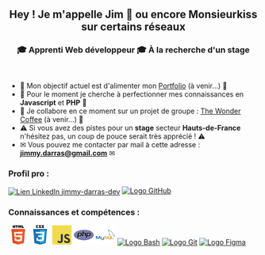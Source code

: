 
<h2 align="center">Hey ! Je m'appelle Jim 🤘 ou encore Monsieurkiss sur certains réseaux</h2>
<h3 align="center">🎓 Apprenti Web développeur 🎓 À la recherche d'un stage </h3>
<br>

<ul>
  
  <li>📂 Mon objectif actuel est d'alimenter mon <a href="https://" target="blank">Portfolio</a> (à venir...) 📂</li>

  <li>🧠 Pour le moment je cherche à perfectionner mes connaissances en <strong>Javascript</strong> et <strong>PHP</strong> 🧠</li>

  <li>🤝 Je collabore en ce moment sur un projet de groupe : <a href="https://" target="blank">The Wonder Coffee</a> (à venir...) 🤝</li>

  <li> ⚠ Si vous avez des pistes pour un <strong>stage</strong> secteur <strong>Hauts-de-France</strong> n'hésitez pas, un coup de pouce serait très apprécié ! ⚠</li>
  
  <li>✉ Vous pouvez me contacter par mail à cette adresse : <a href="mailto:jimmy.darras@gmail.com"><strong>jimmy.darras@gmail.com</strong></a> ✉</li>
  
  

</ul>

<h3 align="left">Profil pro :</h3>
<p align="left">
<a href="https://linkedin.com/in/jimmy-darras-dev" target="blank"><img align="center" src="https://raw.githubusercontent.com/rahuldkjain/github-profile-readme-generator/master/src/images/icons/Social/linked-in-alt.svg" alt="Lien LinkedIn jimmy-darras-dev" title="LinkedIn" height="30" width="40"/></a>
<a href="https://github.com/Monsieurkiss" target="blank"><img align="top" src="https://raw.githubusercontent.com/rahuldkjain/github-profile-readme-generator/master/src/images/icons/Social/github.svg" alt="Logo GitHub" title="GitHub" height="40" width="40" /></a>
<!--
<a href="https://dribbble.com/monsieurkiss" target="blank"><img align="center" src="https://raw.githubusercontent.com/rahuldkjain/github-profile-readme-generator/master/src/images/icons/Social/dribbble.svg" alt="Lien Dribbble Monsieurkiss" title="Dribbble" height="30" width="40" />
-->
</a>
</p>

<h3 align="left">Connaissances et compétences :</h3>
<p align="left">
  <a href="https://www.w3.org/html/" target="_blank"><img src="https://raw.githubusercontent.com/devicons/devicon/master/icons/html5/html5-original-wordmark.svg" alt="Logo HTML5" title="HTML5" width="40" height="40"/></a>
  <a href="https://www.w3schools.com/css/" target="_blank"><img src="https://raw.githubusercontent.com/devicons/devicon/master/icons/css3/css3-original-wordmark.svg" alt="Logo CSS3" title="CSS3" width="40" height="40"/></a>
  <a href="https://developer.mozilla.org/en-US/docs/Web/JavaScript" target="_blank"><img src="https://raw.githubusercontent.com/devicons/devicon/master/icons/javascript/javascript-original.svg" alt="Logo JavaScript" title="JavaScript" width="40" height="40"/></a>
  <a href="https://www.php.net" target="_blank"><img src="https://raw.githubusercontent.com/devicons/devicon/master/icons/php/php-original.svg" alt="Logo PHP" title="PHP" width="40" height="40"/></a>
  <a href="https://www.mysql.com/" target="_blank"><img src="https://raw.githubusercontent.com/devicons/devicon/master/icons/mysql/mysql-original-wordmark.svg" alt="Logo MySQL" title="MySQL" width="40" height="40"/></a>
  <a href="https://www.gnu.org/software/bash/" target="_blank"><img src="https://www.vectorlogo.zone/logos/gnu_bash/gnu_bash-icon.svg" alt="Logo Bash" title="Bash" width="40" height="40"/></a>
  <a href="https://git-scm.com/" target="_blank"><img src="https://www.vectorlogo.zone/logos/git-scm/git-scm-icon.svg" alt="Logo Git" title="Git" width="40" height="40"/></a>  
  <a href="https://www.figma.com/" target="_blank"><img src="https://www.vectorlogo.zone/logos/figma/figma-icon.svg" alt="Logo Figma" title="Figma" width="40" height="40"/>
  </p>

<!--
Monsieurkiss/Monsieurkiss is a ✨ special ✨ repository because its `README.md` (this file) appears on your GitHub profile.
You can click the Preview link to take a look at your changes.
-->

